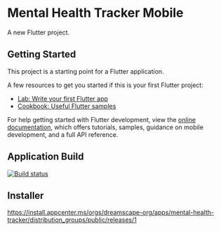 # Mental Health Tracker Mobile

A new Flutter project.

## Getting Started

This project is a starting point for a Flutter application.

A few resources to get you started if this is your first Flutter project:

- [Lab: Write your first Flutter app](https://docs.flutter.dev/get-started/codelab)
- [Cookbook: Useful Flutter samples](https://docs.flutter.dev/cookbook)

For help getting started with Flutter development, view the
[online documentation](https://docs.flutter.dev/), which offers tutorials,
samples, guidance on mobile development, and a full API reference.

## Application Build

[![Build status](https://build.appcenter.ms/v0.1/apps/cc1a2771-aef0-4ba5-8cc2-28fa646d8f9c/branches/main/badge)](https://appcenter.ms)

## Installer
https://install.appcenter.ms/orgs/dreamscape-org/apps/mental-health-tracker/distribution_groups/public/releases/1